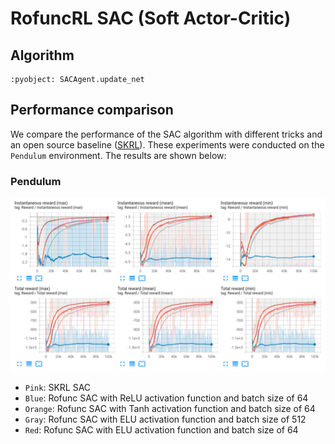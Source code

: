 # RofuncRL SAC (Soft Actor-Critic)


## Algorithm 

```{literalinclude} ../../../../rofunc/learning/RofuncRL/agents/online/sac_agent.py
:pyobject: SACAgent.update_net
```

## Performance comparison

We compare the performance of the SAC algorithm with different tricks and an open source baseline 
([SKRL](https://github.com/Toni-SM/skrl/tree/main)). These experiments were conducted on the `Pendulum` environment. 
The results are shown below:

### Pendulum
![Pendulum](../../../img/RofuncSAC_Pendulum_perf.png)
- `Pink`: SKRL SAC
- `Blue`: Rofunc SAC with ReLU activation function and batch size of 64
- `Orange`: Rofunc SAC with Tanh activation function and batch size of 64
- `Gray`: Rofunc SAC with ELU activation function and batch size of 512
- `Red`: Rofunc SAC with ELU activation function and batch size of 64